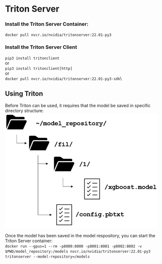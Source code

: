 # Triton Server

### Install the Triton Server Container:
`docker pull nvcr.io/nvidia/tritonserver:22.01-py3`

### Install the Triton Server Client
`pip3 install tritonclient`\
  or\
`pip3 install tritonclient[http]`\
  or\
`docker pull nvcr.io/nvidia/tritonserver:22.01-py3-sdk`\

## Using Triton
Before Triton can be used, it requires that the model be saved in specific directory structure:\
![file_structure](triton_model_repository_layout.png)

Once the model has been saved in the model respository, you can start the Triton Server container:\
`docker run --gpus=1 --rm -p8000:8000 -p8001:8001 -p8002:8002 -v $PWD/model_repository:/models nvcr.io/nvidia/tritonserver:22.01-py3 tritonserver --model-repository=/models`
